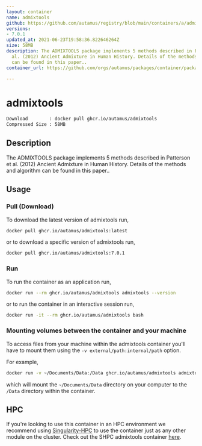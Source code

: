 ```yaml
---
layout: container
name: admixtools
github: https://github.com/autamus/registry/blob/main/containers/a/admixtools/spack.yaml
versions:
- 7.0.1
updated_at: 2021-06-23T19:58:36.822646264Z
size: 58MB
description: The ADMIXTOOLS package implements 5 methods described in Patterson et
  al. (2012) Ancient Admixture in Human History. Details of the methods and algorithm
  can be found in this paper..
container_url: https://github.com/orgs/autamus/packages/container/package/admixtools

---
```

# admixtools
```bash 
Download        : docker pull ghcr.io/autamus/admixtools
Compressed Size : 58MB
```

## Description
The ADMIXTOOLS package implements 5 methods described in Patterson et al. (2012) Ancient Admixture in Human History. Details of the methods and algorithm can be found in this paper..

## Usage
### Pull (Download)
To download the latest version of admixtools run,

```bash
docker pull ghcr.io/autamus/admixtools:latest
```

or to download a specific version of admixtools run,

```bash
docker pull ghcr.io/autamus/admixtools:7.0.1
```
### Run
To run the container as an application run,
```bash
docker run --rm ghcr.io/autamus/admixtools admixtools --version
```

or to run the container in an interactive session run,
```bash
docker run -it --rm ghcr.io/autamus/admixtools bash
```

### Mounting volumes between the container and your machine
To access files from your machine within the admixtools container you'll have to mount them using the `-v external/path:internal/path` option.

For example,
```bash
docker run -v ~/Documents/Data:/Data ghcr.io/autamus/admixtools admixtools /Data/myData.csv
```
which will mount the `~/Documents/Data` directory on your computer to the `/Data` directory within the container.

## HPC
If you're looking to use this container in an HPC environment we recommend using [Singularity-HPC](https://singularity-hpc.readthedocs.io) to use the container just as any other module on the cluster. Check out the SHPC admixtools container [here](https://singularityhub.github.io/singularity-hpc/r/ghcr.io-autamus-admixtools/).